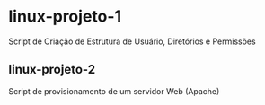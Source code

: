 # linux-projeto-1
Script de Criação de Estrutura de Usuário, Diretórios e Permissões

## linux-projeto-2
Script de provisionamento de um servidor Web (Apache)